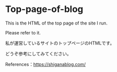 # Top-page-of-blog
This is the HTML of the top page of the site I run.

Please refer to it.

私が運営しているサイトのトップページのHTMLです。

どうぞ参考にしてみてください。

References：https://shiganablog.com/
